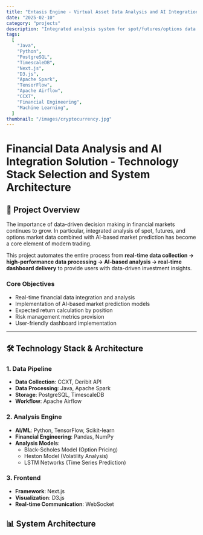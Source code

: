 ```yaml
---
title: "Entasis Engine - Virtual Asset Data Analysis and AI Integration Solution"
date: "2025-02-10"
category: "projects"
description: "Integrated analysis system for spot/futures/options data with AI-based investment strategy"
tags:
  [
    "Java",
    "Python",
    "PostgreSQL",
    "TimescaleDB",
    "Next.js",
    "D3.js",
    "Apache Spark",
    "TensorFlow",
    "Apache Airflow",
    "CCXT",
    "Financial Engineering",
    "Machine Learning",
  ]
thumbnail: "/images/cryptocurrency.jpg"
---
```


# Financial Data Analysis and AI Integration Solution - Technology Stack Selection and System Architecture

## 🚀 Project Overview

The importance of data-driven decision making in financial markets continues to grow. In particular, integrated analysis of spot, futures, and options market data combined with AI-based market prediction has become a core element of modern trading.

This project automates the entire process from **real-time data collection → high-performance data processing → AI-based analysis → real-time dashboard delivery** to provide users with data-driven investment insights.

### Core Objectives

- Real-time financial data integration and analysis
- Implementation of AI-based market prediction models
- Expected return calculation by position
- Risk management metrics provision
- User-friendly dashboard implementation

---

## 🛠️ Technology Stack & Architecture

### 1. Data Pipeline

- **Data Collection**: CCXT, Deribit API
- **Data Processing**: Java, Apache Spark
- **Storage**: PostgreSQL, TimescaleDB
- **Workflow**: Apache Airflow

### 2. Analysis Engine

- **AI/ML**: Python, TensorFlow, Scikit-learn
- **Financial Engineering**: Pandas, NumPy
- **Analysis Models**:
  - Black-Scholes Model (Option Pricing)
  - Heston Model (Volatility Analysis)
  - LSTM Networks (Time Series Prediction)

### 3. Frontend

- **Framework**: Next.js
- **Visualization**: D3.js
- **Real-time Communication**: WebSocket

## 📊 System Architecture

